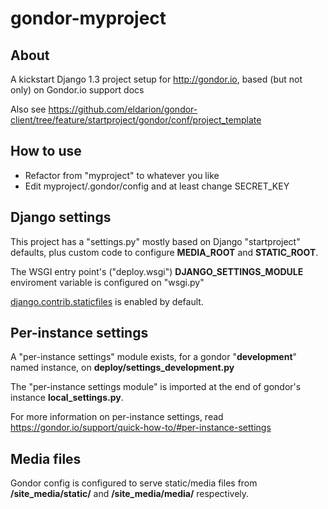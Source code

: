 gondor-myproject
===============================================================================

About
-----

A kickstart Django 1.3 project setup for <http://gondor.io>, based (but not only) on Gondor.io support docs

Also see <https://github.com/eldarion/gondor-client/tree/feature/startproject/gondor/conf/project_template>

How to use
----------

- Refactor from "myproject" to whatever you like
- Edit myproject/.gondor/config and at least change SECRET_KEY

Django settings
---------------

This project has a "settings.py" mostly based on Django "startproject" defaults, plus custom code to configure **MEDIA_ROOT** and **STATIC_ROOT**.

The WSGI entry point's ("deploy.wsgi") **DJANGO_SETTINGS_MODULE** enviroment variable is configured on "wsgi.py"

[django.contrib.staticfiles](https://docs.djangoproject.com/en/dev/howto/static-files/#using-django-contrib-staticfiles) is enabled by default.

Per-instance settings
---------------------

A "per-instance settings" module exists, for a gondor "**development**" named instance, on **deploy/settings_development.py**

The "per-instance settings module" is imported at the end of gondor's instance **local_settings.py**.

For more information on per-instance settings, read <https://gondor.io/support/quick-how-to/#per-instance-settings>

Media files
-----------

Gondor config is configured to serve static/media files from **/site_media/static/** and **/site_media/media/** respectively.

